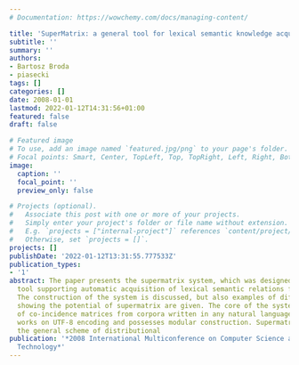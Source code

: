 ```yaml
---
# Documentation: https://wowchemy.com/docs/managing-content/

title: 'SuperMatrix: a general tool for lexical semantic knowledge acquisition'
subtitle: ''
summary: ''
authors:
- Bartosz Broda
- piasecki
tags: []
categories: []
date: 2008-01-01
lastmod: 2022-01-12T14:31:56+01:00
featured: false
draft: false

# Featured image
# To use, add an image named `featured.jpg/png` to your page's folder.
# Focal points: Smart, Center, TopLeft, Top, TopRight, Left, Right, BottomLeft, Bottom, BottomRight.
image:
  caption: ''
  focal_point: ''
  preview_only: false

# Projects (optional).
#   Associate this post with one or more of your projects.
#   Simply enter your project's folder or file name without extension.
#   E.g. `projects = ["internal-project"]` references `content/project/deep-learning/index.md`.
#   Otherwise, set `projects = []`.
projects: []
publishDate: '2022-01-12T13:31:55.777533Z'
publication_types:
- '1'
abstract: The paper presents the supermatrix system, which was designed as a general
  tool supporting automatic acquisition of lexical semantic relations from corpora.
  The construction of the system is discussed, but also examples of different applications
  showing the potential of supermatrix are given. The core of the system is construction
  of co-incidence matrices from corpora written in any natural language as the system
  works on UTF-8 encoding and possesses modular construction. Supermatrix follows
  the general scheme of distributional
publication: '*2008 International Multiconference on Computer Science and Information
  Technology*'
---
```

